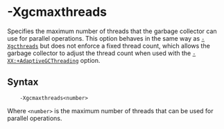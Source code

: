 <!--
* Copyright (c) 2017, 2023 IBM Corp. and others
*
* This program and the accompanying materials are made
* available under the terms of the Eclipse Public License 2.0
* which accompanies this distribution and is available at
* https://www.eclipse.org/legal/epl-2.0/ or the Apache
* License, Version 2.0 which accompanies this distribution and
* is available at https://www.apache.org/licenses/LICENSE-2.0.
*
* This Source Code may also be made available under the
* following Secondary Licenses when the conditions for such
* availability set forth in the Eclipse Public License, v. 2.0
* are satisfied: GNU General Public License, version 2 with
* the GNU Classpath Exception [1] and GNU General Public
* License, version 2 with the OpenJDK Assembly Exception [2].
*
* [1] https://www.gnu.org/software/classpath/license.html
* [2] https://openjdk.org/legal/assembly-exception.html
*
* SPDX-License-Identifier: EPL-2.0 OR Apache-2.0 OR GPL-2.0 WITH
* Classpath-exception-2.0 OR LicenseRef-GPL-2.0 WITH Assembly-exception
-->

# -Xgcmaxthreads

Specifies the maximum number of threads that the garbage collector can use for parallel operations. This option behaves in the same way as [`-Xgcthreads`](xgcthreads.md) but does not enforce a fixed thread count, which allows the garbage collector to adjust the thread count when used with the [`-XX:+AdaptiveGCThreading`](xxadaptivegcthreading.md) option.

## Syntax

        -Xgcmaxthreads<number>

Where `<number>` is the maximum number of threads that can be used for parallel operations.

<!-- ==== END OF TOPIC ==== xgcmaxthreads.md ==== -->
